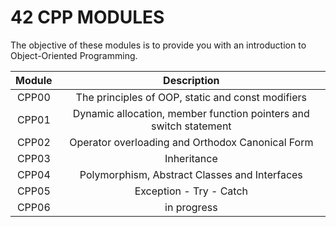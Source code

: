
# 42 CPP MODULES

The objective of these modules is to provide you with an introduction to Object-Oriented Programming.

| Module | Description |
| :---: | :---: |
| CPP00 | The principles of OOP, static and const modifiers |
| CPP01 | Dynamic allocation, member function pointers and switch statement  |
| CPP02 | Operator overloading and Orthodox Canonical Form |
| CPP03 | Inheritance |
| CPP04 | Polymorphism, Abstract Classes and Interfaces |
| CPP05 | Exception - Try - Catch |
| CPP06 | in progress |

